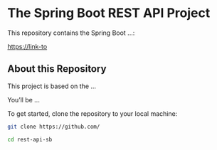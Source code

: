 # The Spring Boot REST API Project

This repository contains the Spring Boot ...:

[https://link-to](https://link-to)

## About this Repository 

This project is based on the ...

You’ll be ...

To get started, clone the repository to your local machine:

```sh
git clone https://github.com/

cd rest-api-sb
```
